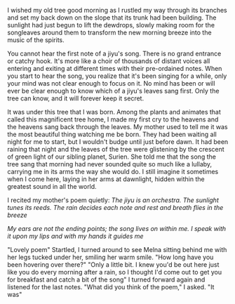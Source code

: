 I wished my old tree good morning as I rustled my way through its branches and set my back down on the slope that its trunk had been building. The sunlight had just begun to lift the dewdrops, slowly making room for the songleaves around them to transform the new morning breeze into the music of the spirits.

You cannot hear the first note of a jiyu's song. There is no grand entrance or catchy hook. It's more like a choir of thousands of distant voices all entering and exiting at different times with their pre-ordained notes. When you start to hear the song, you realize that it's been singing for a while, only your mind was not clear enough to focus on it. No mind has been or will ever be clear enough to know which of a jiyu's leaves sang first. Only the tree can know, and it will forever keep it secret.

It was under this tree that I was born. Among the plants and animates that called this magnificent tree home, I made my first cry to the heavens and the heavens sang back through the leaves. My mother used to tell me it was the most beautiful thing watching me be born. They had been waiting all night for me to start, but I wouldn't budge until just before dawn. It had been raining that night and the leaves of the tree were glistening by the crescent of green light of our sibling planet, Surien. She told me that the song the tree sang that morning had never sounded quite so much like a lullaby, carrying me in its arms the way she would do. I still imagine it sometimes when I come here, laying in her arms at dawnlight, hidden within the greatest sound in all the world.

I recited my mother's poem quietly:
  *The jiyu is an orchestra.*
  *The sunlight tunes its reeds.*
  *The rain decides each note and rest*
  *and breath flies in the breeze*

  *My ears are not the ending points;*
  *the song lives on within me.*
  *I speak with it upon my lips*
  *and with my hands it guides me*

  "Lovely poem"
  Startled, I turned around to see Melna sitting behind me with her legs tucked under her, smiling her warm smile.
  "How long have you been hovering over there?"
  "Only a little bit. I knew you'd be out here just like you do every morning after a rain, so I thought I'd come out to get you for breakfast and catch a bit of the song"
  I turned forward again and listened for the last notes.
  "What did you think of the poem," I asked.
  "It was"
